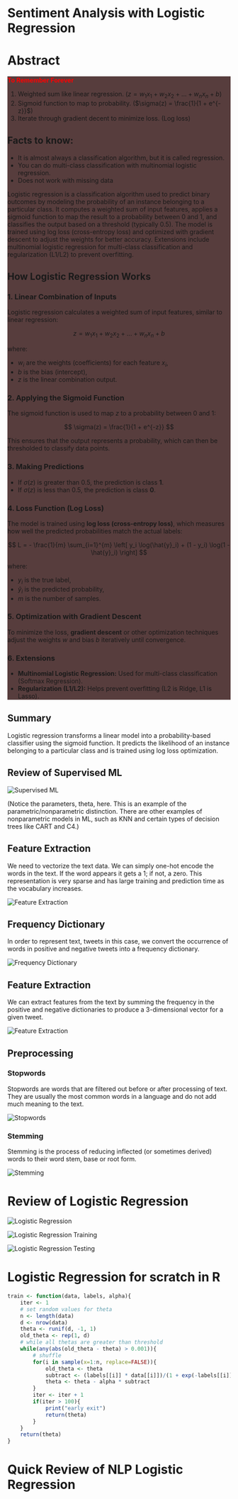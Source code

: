 # Sentiment Analysis with Logistic Regression

# Abstract


<div style="background-color: rgb(87, 61, 61);">

<font color="red">**To Remember Forever**</font>


1. Weighted sum like linear regression. ($z = w_1x_1 + w_2x_2 + ... + w_nx_n + b$)
2. Sigmoid function to map to probability. ($\sigma(z) = \frac{1}{1 + e^{-z}}$)
3. Iterate through gradient decent to minimize loss. (Log loss)

## Facts to know:

- It is almost always a classification algorithm, but it is called regression.
- You can do multi-class classification with multinomial logistic regression.
- Does not work with missing data

Logistic regression is a classification algorithm used to predict binary outcomes by modeling the
probability of an instance belonging to a particular class. It computes a weighted sum of input
features, applies a sigmoid function to map the result to a probability between 0 and 1, and
classifies the output based on a threshold (typically 0.5). The model is trained using log loss
(cross-entropy loss) and optimized with gradient descent to adjust the weights for better accuracy.
Extensions include multinomial logistic regression for multi-class classification and regularization
(L1/L2) to prevent overfitting.

## How Logistic Regression Works

### 1. Linear Combination of Inputs

Logistic regression calculates a weighted sum of input features, similar to linear regression:

$$
z = w_1x_1 + w_2x_2 + ... + w_nx_n + b
$$

where:

- $w_i$ are the weights (coefficients) for each feature $x_i$,
- $b$ is the bias (intercept),
- $z$ is the linear combination output.

### 2. Applying the Sigmoid Function

The sigmoid function is used to map $z$ to a probability between 0 and 1:

$$
\sigma(z) = \frac{1}{1 + e^{-z}}
$$

This ensures that the output represents a probability, which can then be thresholded to classify
data points.

### 3. Making Predictions

- If $\sigma(z)$ is greater than 0.5, the prediction is class **1**.
- If $\sigma(z)$ is less than 0.5, the prediction is class **0**.

### 4. Loss Function (Log Loss)

The model is trained using **log loss (cross-entropy loss)**, which measures how well the predicted
probabilities match the actual labels:

$$
L = - \frac{1}{m} \sum_{i=1}^{m} \left[ y_i \log(\hat{y}_i) + (1 - y_i) \log(1 - \hat{y}_i) \right]
$$

where:

- $y_i$ is the true label,
- $\hat{y}_i$ is the predicted probability,
- $m$ is the number of samples.

### 5. Optimization with Gradient Descent

To minimize the loss, **gradient descent** or other optimization techniques adjust the weights $w$
and bias $b$ iteratively until convergence.

### 6. Extensions

- **Multinomial Logistic Regression:** Used for multi-class classification (Softmax Regression).
- **Regularization (L1/L2):** Helps prevent overfitting (L2 is Ridge, L1 is Lasso).

</div>

## Summary

Logistic regression transforms a linear model into a probability-based classifier using the sigmoid
function. It predicts the likelihood of an instance belonging to a particular class and is trained
using log loss optimization.

## Review of Supervised ML

![Supervised ML](images/supervised_ml_review.png)

(Notice the parameters, theta, here. This is an example of the parametric/nonparametric distinction.
There are other examples of nonparametric models in ML, such as KNN and certain types of decision
trees like CART and C4.)

## Feature Extraction

We need to vectorize the text data. We can simply one-hot encode the words in the text. If the word
appears it gets a 1; if not, a zero. This representation is very sparse and has large training and
prediction time as the vocabulary increases.

![Feature Extraction](images/feature_extraction.png)

## Frequency Dictionary

In order to represent text, tweets in this case, we convert the occurrence of words in positive and
negative tweets into a frequency dictionary.

![Frequency Dictionary](images/frequency_dictionary_example.png)

## Feature Extraction

We can extract features from the text by summing the frequency in the positive and negative
dictionaries to produce a 3-dimensional vector for a given tweet.

![Feature Extraction](images/feature_extraction_example.png)

## Preprocessing

### Stopwords

Stopwords are words that are filtered out before or after processing of text. They are usually the
most common words in a language and do not add much meaning to the text.

![Stopwords](images/stopwords_example.png)

### Stemming

Stemming is the process of reducing inflected (or sometimes derived) words to their word stem, base
or root form.

![Stemming](images/stemming_example.png)

# Review of Logistic Regression

![Logistic Regression](images/logistic_regression_overview.png)

![Logistic Regression Training](images/logistic_regression_training.png)

![Logistic Regression Testing](images/logistic_regression_testing.png)

# Logistic Regression for scratch in R

```r
train <- function(data, labels, alpha){
    iter <- 1
    # set random values for theta
    n <- length(data)
    d <- nrow(data)
    theta <- runif(d, -1, 1)
    old_theta <- rep(1, d)
    # while all thetas are greater than threshold
    while(any(abs(old_theta - theta) > 0.001)){
        # shuffle
        for(i in sample(x=1:n, replace=FALSE)){
            old_theta <- theta
            subtract <- (labels[[i]] * data[[i]])/(1 + exp(-labels[[i]]*drop(theta %*% data[[i]])))
            theta <- theta - alpha * subtract
        }
        iter <- iter + 1
        if(iter > 100){
            print("early exit")
            return(theta)
        }
    }
    return(theta)
}

```

# Quick Review of NLP Logistic Regression

#
